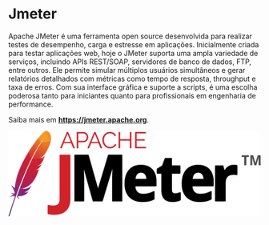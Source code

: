 # Jmeter

Apache JMeter é uma ferramenta open source desenvolvida para realizar testes de desempenho, carga e estresse em aplicações. Inicialmente criada para testar aplicações web, hoje o JMeter suporta uma ampla variedade de serviços, incluindo APIs REST/SOAP, servidores de banco de dados, FTP, entre outros. Ele permite simular múltiplos usuários simultâneos e gerar relatórios detalhados com métricas como tempo de resposta, throughput e taxa de erros. Com sua interface gráfica e suporte a scripts, é uma escolha poderosa tanto para iniciantes quanto para profissionais em engenharia de performance.

Saiba mais em  **https://jmeter.apache.org**.

<img src="/.medias/media-jmeter.png">